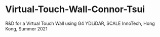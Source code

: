 # Virtual-Touch-Wall-Connor-Tsui
R&amp;D for a Virtual Touch Wall using G4 YDLiDAR, SCALE InnoTech, Hong Kong, Summer 2021
